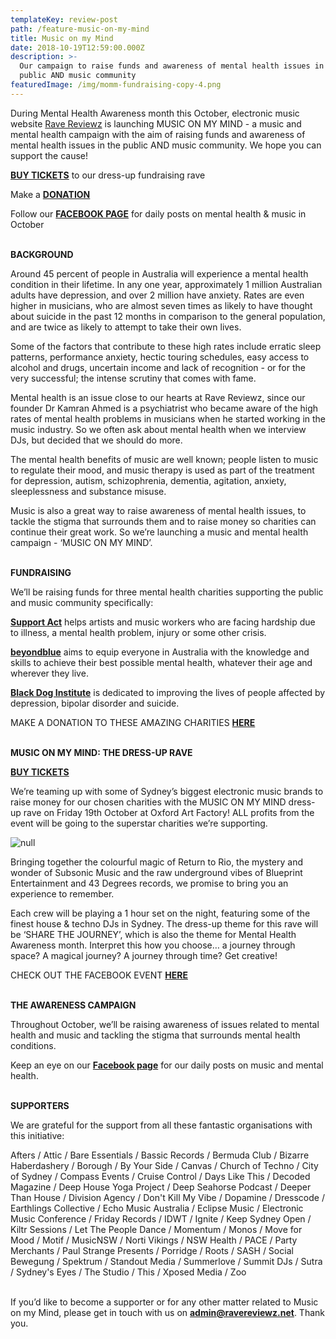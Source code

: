 ```yaml
---
templateKey: review-post
path: /feature-music-on-my-mind
title: Music on my Mind
date: 2018-10-19T12:59:00.000Z
description: >-
  Our campaign to raise funds and awareness of mental health issues in the
  public AND music community
featuredImage: /img/momm-fundraising-copy-4.png
---
```

During Mental Health Awareness month this October, electronic music website [Rave Reviewz](https://www.ravereviewz.net/) is launching MUSIC ON MY MIND - a music and mental health campaign with the aim of raising funds and awareness of mental health issues in the public AND music community. We hope you can support the cause!

[**BUY TICKETS**](https://www.eventbrite.com.au/e/music-on-my-mind-tickets-49801360209) to our dress-up fundraising rave

Make a [**DONATION**](https://supportact.org.au/music-on-my-mind/)

Follow our [**FACEBOOK PAGE**](https://www.facebook.com/ravereviewz/) for daily posts on mental health & music in October
<br><br>

**BACKGROUND**

Around 45 percent of people in Australia will experience a mental health condition in their lifetime. In any one year, approximately 1 million Australian adults have depression, and over 2 million have anxiety. Rates are even higher in musicians, who are almost seven times as likely to have thought about suicide in the past 12 months in comparison to the general population, and are twice as likely to attempt to take their own lives.

Some of the factors that contribute to these high rates include erratic sleep patterns, performance anxiety, hectic touring schedules, easy access to alcohol and drugs, uncertain income and lack of recognition - or for the very successful; the intense scrutiny that comes with fame.

Mental health is an issue close to our hearts at Rave Reviewz, since our founder Dr Kamran Ahmed is a psychiatrist who became aware of the high rates of mental health problems in musicians when he started working in the music industry. So we often ask about mental health when we interview DJs, but decided that we should do more.

The mental health benefits of music are well known; people listen to music to regulate their mood, and music therapy is used as part of the treatment for depression, autism, schizophrenia, dementia, agitation, anxiety, sleeplessness and substance misuse.

Music is also a great way to raise awareness of mental health issues, to tackle the stigma that surrounds them and to raise money so charities can continue their great work. So we’re launching a music and mental health campaign - ‘MUSIC ON MY MIND’.
<br><br>

**FUNDRAISING**

We’ll be raising funds for three mental health charities supporting the public and music community specifically: 

[**Support Act**](https://supportact.org.au/) helps artists and music workers who are facing hardship due to illness, a mental health problem, injury or some other crisis. 

[**beyondblue**](https://www.beyondblue.org.au/) aims to equip everyone in Australia with the knowledge and skills to achieve their best possible mental health, whatever their age and wherever they live. 

[**Black Dog Institute**](https://www.blackdoginstitute.org.au/) is dedicated to improving the lives of people affected by depression, bipolar disorder and suicide.

MAKE A DONATION TO THESE AMAZING CHARITIES [**HERE**](https://supportact.org.au/music-on-my-mind/)
<br><br>

**MUSIC ON MY MIND: THE DRESS-UP RAVE**

[**BUY TICKETS**](https://www.eventbrite.com.au/e/music-on-my-mind-tickets-49801360209)

We’re teaming up with some of Sydney’s biggest electronic music brands to raise money for our chosen charities with the MUSIC ON MY MIND dress-up rave on Friday 19th October at Oxford Art Factory! ALL profits from the event will be going to the superstar charities we’re supporting.

![null](/img/event-image.png)

Bringing together the colourful magic of Return to Rio, the mystery and wonder of Subsonic Music and the raw underground vibes of Blueprint Entertainment and 43 Degrees records, we promise to bring you an experience to remember.

Each crew will be playing a 1 hour set on the night, featuring some of the finest house & techno DJs in Sydney. The dress-up theme for this rave will be ‘SHARE THE JOURNEY’, which is also the theme for Mental Health Awareness month. Interpret this how you choose… a journey through space? A magical journey? A journey through time? Get creative! 

CHECK OUT THE FACEBOOK EVENT [**HERE**](https://www.facebook.com/events/598545843875633/)
<br><br>

**THE AWARENESS CAMPAIGN**

Throughout October, we’ll be raising awareness of issues related to mental health and music and tackling the stigma that surrounds mental health conditions. 

Keep an eye on our [**Facebook page**](https://www.facebook.com/ravereviewz/) for our daily posts on music and mental health.
<br><br>

**SUPPORTERS**

We are grateful for the support from all these fantastic organisations with this initiative:

Afters / Attic / Bare Essentials / Bassic Records / Bermuda Club / Bizarre Haberdashery / Borough / By Your Side / Canvas / Church of Techno / City of Sydney / Compass Events / Cruise Control / Days Like This / Decoded Magazine / Deep House Yoga Project / Deep Seahorse Podcast / Deeper Than House / Division Agency / Don't Kill My Vibe / Dopamine / Dresscode / Earthlings Collective / Echo Music Australia / Eclipse Music /  Electronic Music Conference / Friday Records / IDWT / Ignite / Keep Sydney Open / Kiltr Sessions / Let The People Dance / Momentum / Monos / Move for Mood / Motif / MusicNSW / Norti Vikings / NSW Health / PACE / Party Merchants / Paul Strange Presents / Porridge / Roots / SASH / Social Bewegung / Spektrum / Standout Media / Summerlove / Summit DJs / Sutra / Sydney's Eyes / The Studio / This / Xposed Media / Zoo 
<br><br>

If you’d like to become a supporter or for any other matter related to Music on my Mind, please get in touch with us on **admin@ravereviewz.net**. Thank you.
